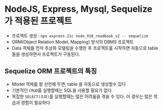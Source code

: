 # NodeJS, Express, Mysql, Sequelize 가 적용된 프로젝트

- 프로젝트 생성 : `npx express-21c node_910_readbook_v2 -- sequelize`
- ORM(Object Relation Model, Mapping) 방식의 DBMS 프로젝트
- Data 객체를 먼저 추상화 모델링을 수행한 후 프로젝트를 시작하면 자동으로 table 들을 생성하면서 프로젝트가 구동된다.

## Sequelize ORM 프로젝트의 특징

- Model 객체를 잘 선언해 두면, table 을 자동으로 생성할수 있다
- 기본적인 `CRUD`를 실행할때는 SQL을 사용할 필요가 없다
- 복잡한 `SELECT(조회)`를 실행할때는 많은 어려움을 겪을 수 있다. 이 경우는 많은 학습과 경험이 필요하다

